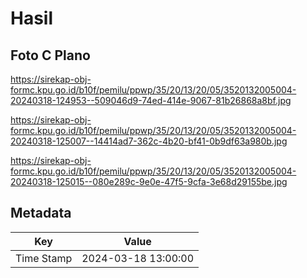 # Hasil

## Foto C Plano

https://sirekap-obj-formc.kpu.go.id/b10f/pemilu/ppwp/35/20/13/20/05/3520132005004-20240318-124953--509046d9-74ed-414e-9067-81b26868a8bf.jpg

https://sirekap-obj-formc.kpu.go.id/b10f/pemilu/ppwp/35/20/13/20/05/3520132005004-20240318-125007--14414ad7-362c-4b20-bf41-0b9df63a980b.jpg

https://sirekap-obj-formc.kpu.go.id/b10f/pemilu/ppwp/35/20/13/20/05/3520132005004-20240318-125015--080e289c-9e0e-47f5-9cfa-3e68d29155be.jpg


## Metadata

| Key        | Value               |
| ---------- | ------------------- |
| Time Stamp | 2024-03-18 13:00:00 |



